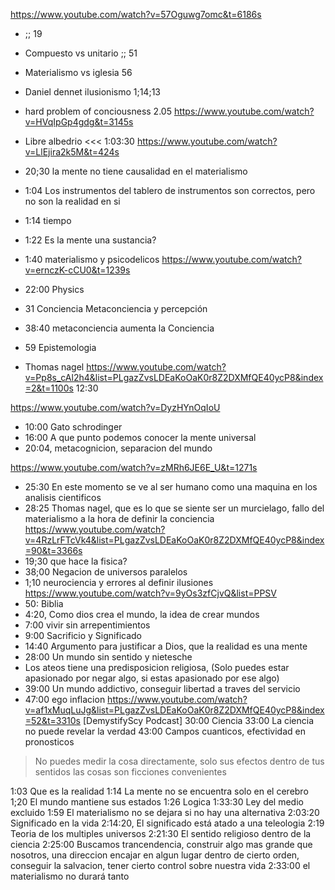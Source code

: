 
https://www.youtube.com/watch?v=57Oguwg7omc&t=6186s 
- ;; 19
-   Compuesto vs unitario ;; 51
- Materialismo vs iglesia 56
- Daniel dennet ilusionismo 1;14;13
- hard problem of conciousness 2.05
https://www.youtube.com/watch?v=HVqIpGp4gdg&t=3145s
- Libre albedrio <<< 1:03:30
https://www.youtube.com/watch?v=LlEjira2k5M&t=424s
- 20;30 la mente no tiene causalidad en el materialismo
- 1:04 Los instrumentos del tablero de instrumentos son correctos, pero no son la realidad en si
- 1:14 tiempo 
- 1:22 Es la mente una sustancia?
- 1:40 materialismo y psicodelicos
https://www.youtube.com/watch?v=ernczK-cCU0&t=1239s

- 22:00 Physics
- 31 Conciencia Metaconciencia y percepción
- 38:40 metaconciencia aumenta la Conciencia
- 59 Epistemologia
- Thomas nagel
https://www.youtube.com/watch?v=Pp8s_cAl2h4&list=PLgazZvsLDEaKoOaK0r8Z2DXMfQE40ycP8&index=2&t=1100s
12:30

https://www.youtube.com/watch?v=DyzHYnOqIoU
- 10:00 Gato schrodinger
- 16:00 A que punto podemos conocer la mente universal
- 20:04, metacognicion, separacion del mundo

https://www.youtube.com/watch?v=zMRh6JE6E_U&t=1271s
- 25:30 En este momento se ve al ser humano como una maquina en los analisis cientificos
- 28:25 Thomas nagel, que es lo que se siente ser un murcielago, fallo del materialismo a la hora de definir la conciencia
https://www.youtube.com/watch?v=4RzLrFTcVk4&list=PLgazZvsLDEaKoOaK0r8Z2DXMfQE40ycP8&index=90&t=3366s
- 19;30 que hace la fisica?
- 38;00 Negacion de universos paralelos
- 1;10 neurociencia y errores al definir ilusiones
https://www.youtube.com/watch?v=9yOs3zfCjvQ&list=PPSV
- 50: Biblia
- 4:20, Como dios crea el mundo, la idea de crear mundos
- 7:00 vivir sin arrepentimientos
- 9:00 Sacrificio y Significado
- 14:40 Argumento para justificar a Dios, que la realidad es una mente
- 28:00 Un mundo sin sentido y nietesche
- Los ateos tiene una predisposicion religiosa, (Solo puedes estar apasionado por negar algo, si estas apasionado por ese algo)
- 39:00 Un mundo addictivo, conseguir libertad a traves del servicio
- 47:00 ego inflacion
https://www.youtube.com/watch?v=af1xMuqLuJg&list=PLgazZvsLDEaKoOaK0r8Z2DXMfQE40ycP8&index=52&t=3310s
[DemystifyScy Podcast]
 30:00 Ciencia
 33:00 La ciencia no puede revelar la verdad
 43:00 Campos cuanticos, efectividad en pronosticos
 > No puedes medir la cosa directamente, solo sus efectos dentro de tus sentidos las cosas son ficciones convenientes

1:03 Que es la realidad
1:14 La mente no se encuentra solo en el cerebro
1;20 El mundo mantiene sus estados
1:26 Logica
1:33:30 Ley del medio excluido
1:59 El materialismo no se dejara si no hay una alternativa
2:03:20 Significado en la vida
2:14:20, El significado está atado a una teleologia
2:19 Teoria de los multiples universos
2:21:30 El sentido religioso dentro de la ciencia
2:25:00 Buscamos trancendencia, construir algo mas grande que nosotros, una direccion encajar en algun lugar dentro de cierto orden, conseguir la salvacion, tener cierto control sobre nuestra vida
2:33:00 el materialismo no durará tanto